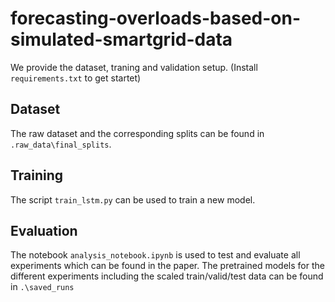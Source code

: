 # forecasting-overloads-based-on-simulated-smartgrid-data


We provide the dataset, traning and validation setup.
(Install `requirements.txt` to get startet)

## Dataset 
The raw dataset and the corresponding splits can be found in `.raw_data\final_splits`.
## Training
The script `train_lstm.py` can be used to train a new model.
## Evaluation
The notebook `analysis_notebook.ipynb` is used to test and evaluate all experiments which can be found in the paper. 
The pretrained models for the different experiments including the scaled train/valid/test data can be found in `.\saved_runs`



